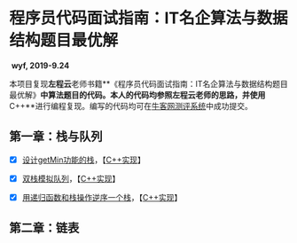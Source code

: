 # 程序员代码面试指南：IT名企算法与数据结构题目最优解

​		**wyf, 2019-9.24**

​		本项目复现**左程云**老师书籍**《程序员代码面试指南：IT名企算法与数据结构题目最优解》**中算法题目的代码。本人的代码均参照左程云老师的思路，并使用**C++**进行编程复现。编写的代码均可在[牛客网测评系统]([https://nowcoder.com/ta/programmer-code-interview-guide](https://www.nowcoder.com/ta/programmer-code-interview-guide))中成功提交。

## 第一章：栈与队列

- [x] [设计getMin功能的栈](https://www.nowcoder.com/practice/05e57ce2cd8e4a1eae8c3b0a7e9886be?tpId=101&tqId=33073&rp=1&ru=/ta/programmer-code-interview-guide&qru=/ta/programmer-code-interview-guide/question-ranking)，【[C++实现](CH1_Stack_Queue/1_getMin.cpp)】

- [x] [双栈模拟队列](https://www.nowcoder.com/practice/6bc058b32ee54a5fa18c62f29bae9863?tpId=101&tqId=33074&tPage=1&rp=1&ru=/ta/programmer-code-interview-guide&qru=/ta/programmer-code-interview-guide/question-ranking)，【[C++实现](CH1_Stack_Queue/2_stack_queue.cpp)】

- [x] [用递归函数和栈操作逆序一个栈](https://www.nowcoder.com/practice/1de82c89cc0e43e9aa6ee8243f4dbefd?tpId=101&tqId=33075&rp=1&ru=/ta/programmer-code-interview-guide&qru=/ta/programmer-code-interview-guide/question-ranking)，【[C++实现](CH1_Stack_Queue/3_Inverse_Stack_by_Recursion.cpp)】





## 第二章：链表

